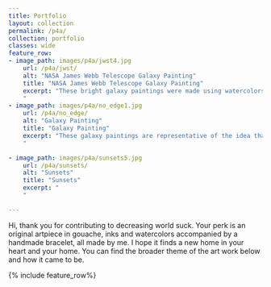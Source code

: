 ```yaml
---
title: Portfolio
layout: collection
permalink: /p4a/
collection: portfolio
classes: wide
feature_row:
- image_path: images/p4a/jwst4.jpg
    url: /p4a/jwst/
    alt: "NASA James Webb Telescope Galaxy Painting"
    title: "NASA James Webb Telescope Galaxy Painting"
    excerpt: "These bright galaxy paintings were made using watercolors and are inspired by my love of JWST. The honeycomb shape of the painting represents the 18 hexagonal mirror segments of the telescope.
    "
- image_path: images/p4a/no_edge1.jpg
    url: /p4a/no_edge/
    alt: "Galaxy Painting"
    title: "Galaxy Painting"
    excerpt: "These galaxy paintings are representative of the idea that the universe has no edge and the humanity's curiosity which drives further exploration.
    "

- image_path: images/p4a/sunsets5.jpg
    url: /p4a/sunsets/
    alt: "Sunsets"
    title: "Sunsets"
    excerpt: "
    "

---
```

Hi, thank you for contributing to decreasing world suck. Your perk is an original artpiece in gouache, inks and watercolors accompanied by a handmade bracelet, all made by me. I hope it finds a new home in your heart and your home. You can find the broader theme of the art work below and how it came to be.

{% include feature_row%}